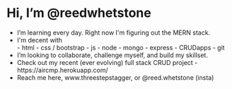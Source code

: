 <h1> Hi, I’m @reedwhetstone </h1>
<ul>
	<li>
		I’m learning every day. Right now I'm figuring out the MERN stack.
	</li>
	<li>
		I'm decent with <br>
		- html   - css / bootstrap   - js   - node   - mongo   - express   - CRUDapps   - git
	</li>
	<li>
		I’m looking to collaborate, challenge myself, and build my skillset.
	</li>
	<li>
		Check out my recent (ever evolving) full stack CRUD project - https://aircmp.herokuapp.com/
	</li>
	<li>
		Reach me here, www.threestepstagger, or @reed.whetstone (insta)
	</li>
</ul>

<!---
reedwhetstone/reedwhetstone is a ✨ special ✨ repository because its `README.md` (this file) appears on your GitHub profile.
You can click the Preview link to take a look at your changes.
--->
